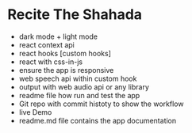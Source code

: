 # Recite The Shahada
*  dark mode + light mode
* react context api
* react hooks [custom hooks]
* react with css-in-js 
* ensure the app is responsive
* web speech api within custom hook
* output with web audio api or any library
* readme file how run and test the app
* Git repo with commit histoty to show the workflow
* live Demo
* readme.md file contains the app documentation